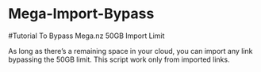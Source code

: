 # Mega-Import-Bypass

#Tutorial To Bypass Mega.nz 50GB Import Limit

As long as there’s a remaining space in your cloud, you can import any link bypassing the 50GB limit. This script work only from imported links.
